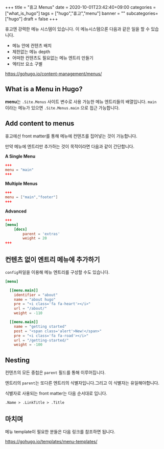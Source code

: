 +++
title = "휴고 Menus"
date = 2020-10-01T23:42:40+09:00
categories = ["what_is_hugo"]
tags = ["hugo","휴고","menu"]
banner = ""
subcategories= ["hugo"]
draft = false
+++

휴고엔 강력한 메뉴 시스템이 있습니다.
이 메뉴시스템으론 다음과 같은 일을 할 수 있습니다.
* 메뉴 안에 컨텐츠 배치
* 제한없는 메뉴 depth
* 어떠한 컨텐츠도 필요없는 메뉴 엔트리 만들기
* 엑티브 요소 구별

https://gohugo.io/content-management/menus/

## What is a Menu in Hugo?
**menu**는 `.Site.Menus` 사이트 변수로 사용 가능한 메뉴 엔트리들의 배열입니다. `main`이라는 메뉴가 있으면 `.Site.Menus.main` 으로 접근 가능합니다.

## Add content to menus
휴고에선 front matter를 통해 메뉴에 컨텐츠를 집어넣는 것이 가능합니다.

만약 메뉴에 엔트리만 추가하는 것이 목적이라면 다음과 같이 간단합니다.

**A Single Menu**  
```toml
+++
menu = "main"
+++
```

**Multiple Menus**  
```toml
+++
menu = ["main","footer"]
+++
```

**Advanced**  
```toml
+++
[menu]
    [docs]
        parent = 'extras'
        weight = 20
+++
```

## 컨텐츠 없이 엔트리 메뉴에 추가하기
`config`파일을 이용해 메뉴 엔트리를 구성할 수도 있습니다.

```toml
[menu]

  [[menu.main]]
    identifier = "about"
    name = "about hugo"
    pre = "<i class='fa fa-heart'></i>"
    url = "/about/"
    weight = -110

  [[menu.main]]
    name = "getting started"
    post = "<span class='alert'>New!</span>"
    pre = "<i class='fa fa-road'></i>"
    url = "/getting-started/"
    weight = -100
```

## Nesting
컨텐츠의 모든 중첩은 `parent` 필드를 통해 이루어집니다. 

엔트리의 `parent`는 또다른 엔트리의 식별자입니다.그리고 이 식별자는 유일해야합니다.

식별자로 사용되는 front matter는 다음 순서대로 입니다.
```
.Name > .LinkTitle > .Title
```

## 마치며

메뉴 template이 필요한 분들은 다음 링크를 참조하면 됩니다.

https://gohugo.io/templates/menu-templates/
